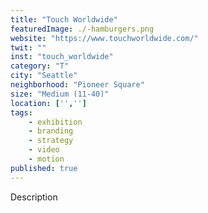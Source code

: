 ```yaml
---
title: "Touch Worldwide"
featuredImage: ./-hamburgers.png
website: "https://www.touchworldwide.com/"
twit: ""
inst: "touch_worldwide"
category: "T"
city: "Seattle"
neighborhood: "Pioneer Square"
size: "Medium (11-40)"
location: ['','']
tags:
    - exhibition
    - branding
    - strategy
    - video
    - motion
published: true
---
```


Description
